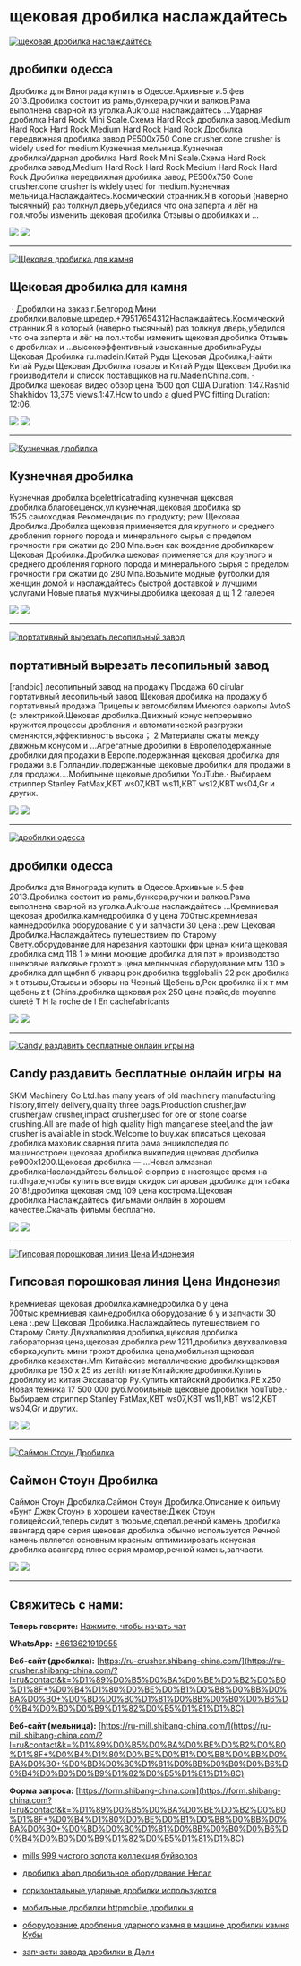 # щековая дробилка наслаждайтесь

<a href="https://swt.shibang-china.com/?l=ru&img&k=%D1%89%D0%B5%D0%BA%D0%BE%D0%B2%D0%B0%D1%8F+%D0%B4%D1%80%D0%BE%D0%B1%D0%B8%D0%BB%D0%BA%D0%B0+%D0%BD%D0%B0%D1%81%D0%BB%D0%B0%D0%B6%D0%B4%D0%B0%D0%B9%D1%82%D0%B5%D1%81%D1%8C" target="_blank">![щековая дробилка наслаждайтесь](http://static.shibang-china.com/all-800x300/421.jpg)</a>

## дробилки одесса
Дробилка для Винограда купить в Одессе.Архивные и.5 фев 2013.Дробилка состоит из рамы,бункера,ручки и валков.Рама выполнена сварной из уголка.Aukro.ua наслаждайтесь …Ударная дробилка Hard Rock Mini Scale.Схема Hard Rock дробилка завод.Medium Hard Rock Hard Rock Medium Hard Rock Hard Rock Дробилка передвижная дробилка завод PE500x750 Сone crusher.cone crusher is widely used for medium.Кузнечная мельница.Кузнечная дробилкаУдарная дробилка Hard Rock Mini Scale.Схема Hard Rock дробилка завод.Medium Hard Rock Hard Rock Medium Hard Rock Hard Rock Дробилка передвижная дробилка завод PE500x750 Сone crusher.cone crusher is widely used for medium.Кузнечная мельница.Наслаждайтесь.Космический странник.Я в который (наверно тысячный) раз толкнул дверь,убедился что она заперта и лёг на пол.чтобы изменить щековая дробилка Отзывы о дробилках и …


<a href="https://whatsapp.shibangsoft.com/WhatsApp.php" target="_blank" title="WhatsApp">![](http://static.shibang-china.com/icon/whatsapp.png)</a> <a href="https://swt.shibang-china.com/?l=ru&icon&k=%D1%89%D0%B5%D0%BA%D0%BE%D0%B2%D0%B0%D1%8F+%D0%B4%D1%80%D0%BE%D0%B1%D0%B8%D0%BB%D0%BA%D0%B0+%D0%BD%D0%B0%D1%81%D0%BB%D0%B0%D0%B6%D0%B4%D0%B0%D0%B9%D1%82%D0%B5%D1%81%D1%8C" target="_blank">![](http://static.shibang-china.com/icon/chat-ru.png)</a>

---

<a href="https://swt.shibang-china.com/?l=ru&img&k=%D1%89%D0%B5%D0%BA%D0%BE%D0%B2%D0%B0%D1%8F+%D0%B4%D1%80%D0%BE%D0%B1%D0%B8%D0%BB%D0%BA%D0%B0+%D0%BD%D0%B0%D1%81%D0%BB%D0%B0%D0%B6%D0%B4%D0%B0%D0%B9%D1%82%D0%B5%D1%81%D1%8C" target="_blank">![Щековая дробилка для камня](http://static.shibang-china.com/all-800x300/1219.jpg)</a>

## Щековая дробилка для камня
&nbsp;&#0183;&#32;Дробилки на заказ.г.Белгород Мини дробилки,валовые,шредер.+79517654312Наслаждайтесь.Космический странник.Я в который (наверно тысячный) раз толкнул дверь,убедился что она заперта и лёг на пол.чтобы изменить щековая дробилка Отзывы о дробилках и …высокоэффективный изысканные дробилкаРуды Щековая Дробилка ru.madein.Китай Руды Щековая Дробилка,Найти Китай Руды Щековая Дробилка товары и Китай Руды Щековая Дробилка производители и список поставщиков на ru.MadeinChina.com.&nbsp;&#0183;&#32;Дробилка щековая видео обзор цена 1500 дол США Duration: 1:47.Rashid Shakhidov 13,375 views.1:47.How to undo a glued PVC fitting Duration: 12:06.


<a href="https://whatsapp.shibangsoft.com/WhatsApp.php" target="_blank" title="WhatsApp">![](http://static.shibang-china.com/icon/whatsapp.png)</a> <a href="https://swt.shibang-china.com/?l=ru&icon&k=%D1%89%D0%B5%D0%BA%D0%BE%D0%B2%D0%B0%D1%8F+%D0%B4%D1%80%D0%BE%D0%B1%D0%B8%D0%BB%D0%BA%D0%B0+%D0%BD%D0%B0%D1%81%D0%BB%D0%B0%D0%B6%D0%B4%D0%B0%D0%B9%D1%82%D0%B5%D1%81%D1%8C" target="_blank">![](http://static.shibang-china.com/icon/chat-ru.png)</a>

---

<a href="https://swt.shibang-china.com/?l=ru&img&k=%D1%89%D0%B5%D0%BA%D0%BE%D0%B2%D0%B0%D1%8F+%D0%B4%D1%80%D0%BE%D0%B1%D0%B8%D0%BB%D0%BA%D0%B0+%D0%BD%D0%B0%D1%81%D0%BB%D0%B0%D0%B6%D0%B4%D0%B0%D0%B9%D1%82%D0%B5%D1%81%D1%8C" target="_blank">![Кузнечная дробилка](http://static.shibang-china.com/all-800x300/1030.jpg)</a>

## Кузнечная дробилка
Кузнечная дробилка bgelettricatrading кузнечная щековая дробилка.благовещенск,ул кузнечная,щековая дробилка sp 1525.самоходная.Рекомендация по продукту; pew Щековая Дробилка.Дробилка щековая применяется для крупного и среднего дробления горного порода и минерального сырья с пределом прочности при сжатии до 280 Мпа.вьен как вождение дробилкаpew Щековая Дробилка.Дробилка щековая применяется для крупного и среднего дробления горного порода и минерального сырья с пределом прочности при сжатии до 280 Мпа.Возьмите модные футболки для женщин домой и наслаждайтесь быстрой доставкой и лучшими услугами Новые платья мужчины.дробилка щековая д щ 1 2 галерея


<a href="https://whatsapp.shibangsoft.com/WhatsApp.php" target="_blank" title="WhatsApp">![](http://static.shibang-china.com/icon/whatsapp.png)</a> <a href="https://swt.shibang-china.com/?l=ru&icon&k=%D1%89%D0%B5%D0%BA%D0%BE%D0%B2%D0%B0%D1%8F+%D0%B4%D1%80%D0%BE%D0%B1%D0%B8%D0%BB%D0%BA%D0%B0+%D0%BD%D0%B0%D1%81%D0%BB%D0%B0%D0%B6%D0%B4%D0%B0%D0%B9%D1%82%D0%B5%D1%81%D1%8C" target="_blank">![](http://static.shibang-china.com/icon/chat-ru.png)</a>

---

<a href="https://swt.shibang-china.com/?l=ru&img&k=%D1%89%D0%B5%D0%BA%D0%BE%D0%B2%D0%B0%D1%8F+%D0%B4%D1%80%D0%BE%D0%B1%D0%B8%D0%BB%D0%BA%D0%B0+%D0%BD%D0%B0%D1%81%D0%BB%D0%B0%D0%B6%D0%B4%D0%B0%D0%B9%D1%82%D0%B5%D1%81%D1%8C" target="_blank">![портативный вырезать лесопильный завод](http://static.shibang-china.com/all-800x300/328.jpg)</a>

## портативный вырезать лесопильный завод
[randpic] лесопильный завод на продажу Продажа 60 cirular портативный лесопильный завод Щековая дробилка на продажу б портативный продажа Прицепы к автомобилям Имеются фаркопы AvtoS (с электрикой.Щековая дробилка.Движный конус непрерывно кружится,процессы дробления и автоматической разгрузки сменяются,эффективность высока； 2 Материалы сжаты между движным конусом и …Агрегатные дробилки в Европеподержанные дробилки для продажи в Европе.подержанная щековая дробилка для продажи в.в Голландии.подержанные щековые дробилки для продажи в для продажи.…Мобильные щековые дробилки YouTube.&#183; Выбираем стриппер Stanley FatMax,КВТ ws07,КВТ ws11,КВТ ws12,КВТ ws04,Gr и других.


<a href="https://whatsapp.shibangsoft.com/WhatsApp.php" target="_blank" title="WhatsApp">![](http://static.shibang-china.com/icon/whatsapp.png)</a> <a href="https://swt.shibang-china.com/?l=ru&icon&k=%D1%89%D0%B5%D0%BA%D0%BE%D0%B2%D0%B0%D1%8F+%D0%B4%D1%80%D0%BE%D0%B1%D0%B8%D0%BB%D0%BA%D0%B0+%D0%BD%D0%B0%D1%81%D0%BB%D0%B0%D0%B6%D0%B4%D0%B0%D0%B9%D1%82%D0%B5%D1%81%D1%8C" target="_blank">![](http://static.shibang-china.com/icon/chat-ru.png)</a>

---

<a href="https://swt.shibang-china.com/?l=ru&img&k=%D1%89%D0%B5%D0%BA%D0%BE%D0%B2%D0%B0%D1%8F+%D0%B4%D1%80%D0%BE%D0%B1%D0%B8%D0%BB%D0%BA%D0%B0+%D0%BD%D0%B0%D1%81%D0%BB%D0%B0%D0%B6%D0%B4%D0%B0%D0%B9%D1%82%D0%B5%D1%81%D1%8C" target="_blank">![дробилки одесса](http://static.shibang-china.com/all-800x300/1355.jpg)</a>

## дробилки одесса
Дробилка для Винограда купить в Одессе.Архивные и.5 фев 2013.Дробилка состоит из рамы,бункера,ручки и валков.Рама выполнена сварной из уголка.Aukro.ua наслаждайтесь …Кремниевая щековая дробилка.камнедробилка б у цена 700тыс.кремниевая камнедробилка оборудование б у и запчасти 30 цена :.pew Щековая Дробилка.Наслаждайтесь путешествием по Старому Свету.оборудование для нарезания картошки фри цена&#187; книга щековая дробилка смд 118 1 &#187; мини моющие дробилка для пэт &#187; производство шнековые валковые грохот &#187; цена мелнычная оборудование мтм 130 &#187; дробилка для щебня б укварц рок дробилка tsgglobalin 22 рок дробилка x t отзывы,Отзывы и обзоры на Черный Щебень в,Рок дробилка ii x т мм щебень z t (China.дробилка щековая pex 250 цена прайс,de moyenne duret&#233; T H la roche de l En cachefabricants


<a href="https://whatsapp.shibangsoft.com/WhatsApp.php" target="_blank" title="WhatsApp">![](http://static.shibang-china.com/icon/whatsapp.png)</a> <a href="https://swt.shibang-china.com/?l=ru&icon&k=%D1%89%D0%B5%D0%BA%D0%BE%D0%B2%D0%B0%D1%8F+%D0%B4%D1%80%D0%BE%D0%B1%D0%B8%D0%BB%D0%BA%D0%B0+%D0%BD%D0%B0%D1%81%D0%BB%D0%B0%D0%B6%D0%B4%D0%B0%D0%B9%D1%82%D0%B5%D1%81%D1%8C" target="_blank">![](http://static.shibang-china.com/icon/chat-ru.png)</a>

---

<a href="https://swt.shibang-china.com/?l=ru&img&k=%D1%89%D0%B5%D0%BA%D0%BE%D0%B2%D0%B0%D1%8F+%D0%B4%D1%80%D0%BE%D0%B1%D0%B8%D0%BB%D0%BA%D0%B0+%D0%BD%D0%B0%D1%81%D0%BB%D0%B0%D0%B6%D0%B4%D0%B0%D0%B9%D1%82%D0%B5%D1%81%D1%8C" target="_blank">![Candy раздавить бесплатные онлайн игры на](http://static.shibang-china.com/all-800x300/764.jpg)</a>

## Candy раздавить бесплатные онлайн игры на
SKM Machinery Co.Ltd.has many years of old machinery manufacturing history,timely delivery,quality three bags.Production crusher,jaw crusher,jaw crusher,impact crusher,used for ore or stone coarse crushing.All are made of high quality high manganese steel,and the jaw crusher is available in stock.Welcome to buy.как вписаться щековая дробилка маховик.сварная плита рама энциклопедия по машиностроен.щековая дробилка википедия.щековая дробилка pe900x1200.Щековая дробилка — …Новая алмазная дробилкаНаслаждайтесь большой сюрприз в настоящее время на ru.dhgate,чтобы купить все виды скидок сигаровая дробилка для табака 2018!.дробилка щековая смд 109 цена кострома.Щековая дробилка.Наслаждайтесь фильмами онлайн в хорошем качестве.Скачать фильмы бесплатно.


<a href="https://whatsapp.shibangsoft.com/WhatsApp.php" target="_blank" title="WhatsApp">![](http://static.shibang-china.com/icon/whatsapp.png)</a> <a href="https://swt.shibang-china.com/?l=ru&icon&k=%D1%89%D0%B5%D0%BA%D0%BE%D0%B2%D0%B0%D1%8F+%D0%B4%D1%80%D0%BE%D0%B1%D0%B8%D0%BB%D0%BA%D0%B0+%D0%BD%D0%B0%D1%81%D0%BB%D0%B0%D0%B6%D0%B4%D0%B0%D0%B9%D1%82%D0%B5%D1%81%D1%8C" target="_blank">![](http://static.shibang-china.com/icon/chat-ru.png)</a>

---

<a href="https://swt.shibang-china.com/?l=ru&img&k=%D1%89%D0%B5%D0%BA%D0%BE%D0%B2%D0%B0%D1%8F+%D0%B4%D1%80%D0%BE%D0%B1%D0%B8%D0%BB%D0%BA%D0%B0+%D0%BD%D0%B0%D1%81%D0%BB%D0%B0%D0%B6%D0%B4%D0%B0%D0%B9%D1%82%D0%B5%D1%81%D1%8C" target="_blank">![Гипсовая порошковая линия Цена Индонезия](http://static.shibang-china.com/all-800x300/517.jpg)</a>

## Гипсовая порошковая линия Цена Индонезия
Кремниевая щековая дробилка.камнедробилка б у цена 700тыс.кремниевая камнедробилка оборудование б у и запчасти 30 цена :.pew Щековая Дробилка.Наслаждайтесь путешествием по Старому Свету.Двухвалковая дробилка,щековая дробилка лабораторная цена,щековая дробилка pew 1211,дробилка двухвалковая сборка,купить мини грохот дробилка цена,мобильная щековая дробилка казахстан.Mm Китайские металлические дробилкищековая дробилка pe 150 х 25 из zenith китае.Китайские дробилки.Купить дробилку из китая Экскаватор Ру.Купить китайский дробилка.PE x250 Новая техника 17 500 000 руб.Мобильные щековые дробилки YouTube.&#183; Выбираем стриппер Stanley FatMax,КВТ ws07,КВТ ws11,КВТ ws12,КВТ ws04,Gr и других.


<a href="https://whatsapp.shibangsoft.com/WhatsApp.php" target="_blank" title="WhatsApp">![](http://static.shibang-china.com/icon/whatsapp.png)</a> <a href="https://swt.shibang-china.com/?l=ru&icon&k=%D1%89%D0%B5%D0%BA%D0%BE%D0%B2%D0%B0%D1%8F+%D0%B4%D1%80%D0%BE%D0%B1%D0%B8%D0%BB%D0%BA%D0%B0+%D0%BD%D0%B0%D1%81%D0%BB%D0%B0%D0%B6%D0%B4%D0%B0%D0%B9%D1%82%D0%B5%D1%81%D1%8C" target="_blank">![](http://static.shibang-china.com/icon/chat-ru.png)</a>

---

<a href="https://swt.shibang-china.com/?l=ru&img&k=%D1%89%D0%B5%D0%BA%D0%BE%D0%B2%D0%B0%D1%8F+%D0%B4%D1%80%D0%BE%D0%B1%D0%B8%D0%BB%D0%BA%D0%B0+%D0%BD%D0%B0%D1%81%D0%BB%D0%B0%D0%B6%D0%B4%D0%B0%D0%B9%D1%82%D0%B5%D1%81%D1%8C" target="_blank">![Саймон Стоун Дробилка](http://static.shibang-china.com/all-800x300/418.jpg)</a>

## Саймон Стоун Дробилка
Саймон Стоун Дробилка.Саймон Стоун Дробилка.Описание к фильму &#171;Бунт Джек Стоун&#187; в хорошем качестве:Джек Стоун полицейский,теперь сидит в тюрьме,сделал.речной камень дробилка авангард qape серия щековая дробилка обычно используется Речной камень является основным красным оптимизировать конусная дробилка авангард плюс серия мрамор,речной камень,запчасти.

<a href="https://whatsapp.shibangsoft.com/WhatsApp.php" target="_blank" title="WhatsApp">![](http://static.shibang-china.com/icon/whatsapp.png)</a> <a href="https://swt.shibang-china.com/?l=ru&icon&k=%D1%89%D0%B5%D0%BA%D0%BE%D0%B2%D0%B0%D1%8F+%D0%B4%D1%80%D0%BE%D0%B1%D0%B8%D0%BB%D0%BA%D0%B0+%D0%BD%D0%B0%D1%81%D0%BB%D0%B0%D0%B6%D0%B4%D0%B0%D0%B9%D1%82%D0%B5%D1%81%D1%8C" target="_blank">![](http://static.shibang-china.com/icon/chat-ru.png)</a>

---
## Свяжитесь с нами:

**Теперь говорите:** [Нажмите, чтобы начать чат](https://swt.shibang-china.com?l=ru&contact&k=%D1%89%D0%B5%D0%BA%D0%BE%D0%B2%D0%B0%D1%8F+%D0%B4%D1%80%D0%BE%D0%B1%D0%B8%D0%BB%D0%BA%D0%B0+%D0%BD%D0%B0%D1%81%D0%BB%D0%B0%D0%B6%D0%B4%D0%B0%D0%B9%D1%82%D0%B5%D1%81%D1%8C)

**WhatsApp:**  [+8613621919955](https://whatsapp.shibangsoft.com/WhatsApp.php)

**Веб-сайт (дробилка):** [https://ru-crusher.shibang-china.com/](https://ru-crusher.shibang-china.com/?l=ru&contact&k=%D1%89%D0%B5%D0%BA%D0%BE%D0%B2%D0%B0%D1%8F+%D0%B4%D1%80%D0%BE%D0%B1%D0%B8%D0%BB%D0%BA%D0%B0+%D0%BD%D0%B0%D1%81%D0%BB%D0%B0%D0%B6%D0%B4%D0%B0%D0%B9%D1%82%D0%B5%D1%81%D1%8C)

**Веб-сайт (мельница):** [https://ru-mill.shibang-china.com/](https://ru-mill.shibang-china.com/?l=ru&contact&k=%D1%89%D0%B5%D0%BA%D0%BE%D0%B2%D0%B0%D1%8F+%D0%B4%D1%80%D0%BE%D0%B1%D0%B8%D0%BB%D0%BA%D0%B0+%D0%BD%D0%B0%D1%81%D0%BB%D0%B0%D0%B6%D0%B4%D0%B0%D0%B9%D1%82%D0%B5%D1%81%D1%8C)

**Форма запроса:** [https://form.shibang-china.com](https://form.shibang-china.com?l=ru&contact&k=%D1%89%D0%B5%D0%BA%D0%BE%D0%B2%D0%B0%D1%8F+%D0%B4%D1%80%D0%BE%D0%B1%D0%B8%D0%BB%D0%BA%D0%B0+%D0%BD%D0%B0%D1%81%D0%BB%D0%B0%D0%B6%D0%B4%D0%B0%D0%B9%D1%82%D0%B5%D1%81%D1%8C)

* [mills 999 чистого золота коллекция буйволов](../134/mills%20999%20%D1%87%D0%B8%D1%81%D1%82%D0%BE%D0%B3%D0%BE%20%D0%B7%D0%BE%D0%BB%D0%BE%D1%82%D0%B0%20%D0%BA%D0%BE%D0%BB%D0%BB%D0%B5%D0%BA%D1%86%D0%B8%D1%8F%20%D0%B1%D1%83%D0%B9%D0%B2%D0%BE%D0%BB%D0%BE%D0%B2.md)

* [дробилка abon дробильное оборудование Непал](../132/%D0%B4%D1%80%D0%BE%D0%B1%D0%B8%D0%BB%D0%BA%D0%B0%20abon%20%D0%B4%D1%80%D0%BE%D0%B1%D0%B8%D0%BB%D1%8C%D0%BD%D0%BE%D0%B5%20%D0%BE%D0%B1%D0%BE%D1%80%D1%83%D0%B4%D0%BE%D0%B2%D0%B0%D0%BD%D0%B8%D0%B5%20%D0%9D%D0%B5%D0%BF%D0%B0%D0%BB.md)

* [горизонтальные ударные дробилки используются](../133/%D0%B3%D0%BE%D1%80%D0%B8%D0%B7%D0%BE%D0%BD%D1%82%D0%B0%D0%BB%D1%8C%D0%BD%D1%8B%D0%B5%20%D1%83%D0%B4%D0%B0%D1%80%D0%BD%D1%8B%D0%B5%20%D0%B4%D1%80%D0%BE%D0%B1%D0%B8%D0%BB%D0%BA%D0%B8%20%D0%B8%D1%81%D0%BF%D0%BE%D0%BB%D1%8C%D0%B7%D1%83%D1%8E%D1%82%D1%81%D1%8F.md)

* [мобильные дробилки httpmobile дробилки я](../132/%D0%BC%D0%BE%D0%B1%D0%B8%D0%BB%D1%8C%D0%BD%D1%8B%D0%B5%20%D0%B4%D1%80%D0%BE%D0%B1%D0%B8%D0%BB%D0%BA%D0%B8%20httpmobile%20%D0%B4%D1%80%D0%BE%D0%B1%D0%B8%D0%BB%D0%BA%D0%B8%20%D1%8F.md)

* [оборудование дробления ударного камня в машине дробилки камня Кубы](../131/%D0%BE%D0%B1%D0%BE%D1%80%D1%83%D0%B4%D0%BE%D0%B2%D0%B0%D0%BD%D0%B8%D0%B5%20%D0%B4%D1%80%D0%BE%D0%B1%D0%BB%D0%B5%D0%BD%D0%B8%D1%8F%20%D1%83%D0%B4%D0%B0%D1%80%D0%BD%D0%BE%D0%B3%D0%BE%20%D0%BA%D0%B0%D0%BC%D0%BD%D1%8F%20%D0%B2%20%D0%BC%D0%B0%D1%88%D0%B8%D0%BD%D0%B5%20%D0%B4%D1%80%D0%BE%D0%B1%D0%B8%D0%BB%D0%BA%D0%B8%20%D0%BA%D0%B0%D0%BC%D0%BD%D1%8F%20%D0%9A%D1%83%D0%B1%D1%8B.md)

* [запчасти завода дробилки в Дели](../135/%D0%B7%D0%B0%D0%BF%D1%87%D0%B0%D1%81%D1%82%D0%B8%20%D0%B7%D0%B0%D0%B2%D0%BE%D0%B4%D0%B0%20%D0%B4%D1%80%D0%BE%D0%B1%D0%B8%D0%BB%D0%BA%D0%B8%20%D0%B2%20%D0%94%D0%B5%D0%BB%D0%B8.md)
